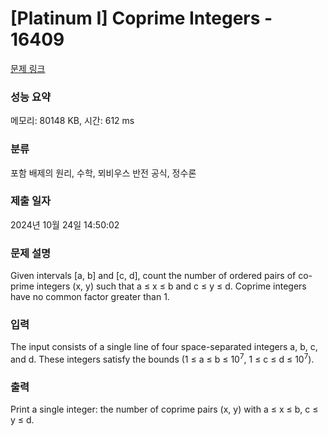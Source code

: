 # [Platinum I] Coprime Integers - 16409 

[문제 링크](https://www.acmicpc.net/problem/16409) 

### 성능 요약

메모리: 80148 KB, 시간: 612 ms

### 분류

포함 배제의 원리, 수학, 뫼비우스 반전 공식, 정수론

### 제출 일자

2024년 10월 24일 14:50:02

### 문제 설명

<p>Given intervals [a, b] and [c, d], count the number of ordered pairs of co-prime integers (x, y) such that a ≤ x ≤ b and c ≤ y ≤ d. Coprime integers have no common factor greater than 1.</p>

### 입력 

 <p>The input consists of a single line of four space-separated integers a, b, c, and d. These integers satisfy the bounds (1 ≤ a ≤ b ≤ 10<sup>7</sup>, 1 ≤ c ≤ d ≤ 10<sup>7</sup>).</p>

### 출력 

 <p>Print a single integer: the number of coprime pairs (x, y) with a ≤ x ≤ b, c ≤ y ≤ d.</p>

